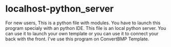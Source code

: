 # localhost-python_server
For new users, This is a python file with modules. You have to launch this program specialy with an python IDE. This file is an local python server. You can use it to launch your own template or you can use it to connect your back with the front. I've use this program on ConvertBMP Template. 
